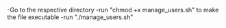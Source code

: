 -Go to the respective directory
-run "chmod +x manage_users.sh" to make the file executable
-run "./manage_users.sh"